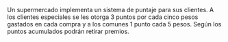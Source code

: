 Un supermercado implementa un sistema de puntaje para sus clientes. A los clientes especiales se les otorga 3 puntos por cada cinco pesos gastados en cada compra y a los comunes 1 punto cada 5 pesos. Según los puntos acumulados podrán retirar premios.